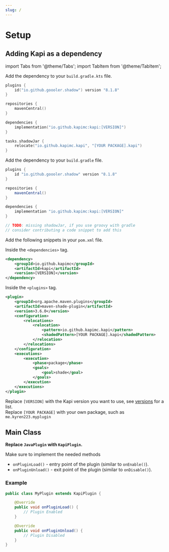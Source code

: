 ```yaml
---
slug: /
---
```


# Setup

## Adding Kapi as a dependency

import Tabs from '@theme/Tabs';
import TabItem from '@theme/TabItem';

<Tabs>
<TabItem value="gradle_kts" label="Gradle (Kotlin)">

Add the dependency to your `build.gradle.kts` file.

```kts
plugins {
    id("io.github.goooler.shadow") version "8.1.8"
}

repositories {
    mavenCentral()
}

dependencies {
    implementation("io.github.kapimc:kapi:[VERSION]")
}

tasks.shadowJar {
    relocate("io.github.kapimc.kapi", "[YOUR PACKAGE].kapi")
}
```

</TabItem>
<TabItem value="gradle_groovy" label="Gradle (Groovy)">

Add the dependency to your `build.gradle` file.

```groovy
plugins {
    id "io.github.goooler.shadow" version "8.1.8"
}

repositories {
    mavenCentral()
}

dependencies {
    implementation "io.github.kapimc:kapi:[VERSION]"
}

// TODO: missing shadowJar, if you use groovy with gradle
// consider contributing a code snippet to add this
```

</TabItem>
<TabItem value="maven" label="Maven">

Add the following snippets in your `pom.xml` file.

Inside the `<dependencies>` tag.

```xml
<dependency>
    <groupId>io.github.kapimc</groupId>
    <artifactId>kapi</artifactId>
    <version>[VERSION]</version>
</dependency>
```

Inside the `<plugins>` tag.

```xml
<plugin>
    <groupId>org.apache.maven.plugins</groupId>
    <artifactId>maven-shade-plugin</artifactId>
    <version>3.6.0</version>
    <configuration>
        <relocations>
            <relocation>
                <pattern>io.github.kapimc.kapi</pattern>
                <shadedPattern>[YOUR PACKAGE].kapi</shadedPattern>
            </relocation>
        </relocations>
    </configuration>
    <executions>
        <execution>
            <phase>package</phase>
            <goals>
                <goal>shade</goal>
            </goals>
        </execution>
    </executions>
</plugin>
```

</TabItem>
</Tabs>

Replace `[VERSION]` with the Kapi version you want to use, see [versions](https://github.com/kapimc/kapi/releases) for a list.  
Replace `[YOUR PACKAGE]` with your own package, such as `me.kyren223.myplugin`

## Main Class

**Replace `JavaPlugin` with `KapiPlugin`.**

Make sure to implement the needed methods

- `onPluginLoad()` - entry point of the plugin (similar to `onEnable()`).
- `onPluginUnload()` - exit point of the plugin (similar to `onDisable()`).

### Example

```java
public class MyPlugin extends KapiPlugin {

    @Override
    public void onPluginLoad() {
        // Plugin Enabled
    }

    @Override
    public void onPluginUnload() {
        // Plugin Disabled
    }
}
```
